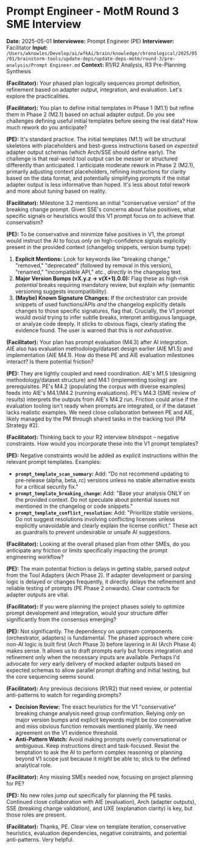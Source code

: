 # Prompt Engineer - MotM Round 3 SME Interview

**Date:** 2025-05-01
**Interviewee:** Prompt Engineer (PE)
**Interviewer:** Facilitator
**Input:** `/Users/wknowles/Develop/ai/wfkAi/brain/knowledge/chronological/2025/05/01/brainstorm-tools/update-deps/update-deps-motm/round-3/pre-analysis/Prompt Engineer.md`
**Context:** R1/R2 Analysis, R3 Pre-Planning Synthesis

**(Facilitator):** Your phased plan logically sequences prompt definition, refinement based on adapter output, integration, and evaluation. Let's explore the practicalities.

**(Facilitator):** You plan to define initial templates in Phase 1 (M1.1) but refine them in Phase 2 (M2.1) based on actual adapter output. Do you see challenges defining useful initial templates before seeing the real data? How much rework do you anticipate?

**(PE):** It's standard practice. The initial templates (M1.1) will be structural skeletons with placeholders and best-guess instructions based on *expected* adapter output schemas (which Arch/SSE should define early). The challenge is that real-world tool output can be messier or structured differently than anticipated. I anticipate moderate rework in Phase 2 (M2.1), primarily adjusting context placeholders, refining instructions for clarity based on the data format, and potentially simplifying prompts if the initial adapter output is less informative than hoped. It's less about *total* rework and more about *tuning* based on reality.

**(Facilitator):** Milestone 3.2 mentions an initial "conservative version" of the breaking change prompt. Given SSE's concerns about false positives, what specific signals or heuristics would this V1 prompt focus on to achieve that conservatism?

**(PE):** To be conservative and minimize false positives in V1, the prompt would instruct the AI to focus *only* on high-confidence signals explicitly present in the provided context (changelog snippets, version bump type):
1.  **Explicit Mentions:** Look for keywords like "breaking change," "removed," "deprecated" (followed by removal in this version), "renamed," "incompatible API," etc., *directly* in the changelog text.
2.  **Major Version Bumps (vX.y.z -> v(X+1).0.0):** Flag these as high-risk *potential* breaks requiring mandatory review, but explain *why* (semantic versioning suggests incompatibility).
3.  **(Maybe) Known Signature Changes:** If the orchestrator can provide snippets of used functions/APIs *and* the changelog explicitly details changes to those specific signatures, flag that.
Crucially, the V1 prompt would *avoid* trying to infer subtle breaks, interpret ambiguous language, or analyze code deeply. It sticks to obvious flags, clearly stating the evidence found. The user is warned that this is *not exhaustive*.

**(Facilitator):** Your plan has prompt evaluation (M4.3) after AI integration. AIE also has evaluation methodology/dataset design earlier (AIE M1.5) and implementation (AIE M4.1). How do these PE and AIE evaluation milestones interact? Is there potential friction?

**(PE):** They are tightly coupled and need coordination. AIE's M1.5 (designing methodology/dataset structure) and M4.1 (implementing tooling) are prerequisites. PE's M4.2 (populating the corpus with diverse examples) feeds into AIE's M4.1/M4.2 (running evaluations). PE's M4.3 (SME review of results) interprets the outputs from AIE's M4.2 run. Friction could arise if the evaluation tooling isn't ready when prompts are integrated, or if the dataset lacks realistic examples. We need close collaboration between PE and AIE, likely managed by the PM through shared tasks in the tracking tool (PM Strategy #2).

**(Facilitator):** Thinking back to your R2 interview blindspot – negative constraints. How would you incorporate these into the V1 prompt templates?

**(PE):** Negative constraints would be added as explicit instructions within the relevant prompt templates. Examples:
*   **`prompt_template_scan_summary`:** Add: "Do not recommend updating to pre-release (alpha, beta, rc) versions unless no stable alternative exists for a critical security fix."
*   **`prompt_template_breaking_change`:** Add: "Base your analysis ONLY on the provided context. Do not speculate about potential issues not mentioned in the changelog or code snippets."
*   **`prompt_template_conflict_resolution`:** Add: "Prioritize stable versions. Do not suggest resolutions involving conflicting licenses unless explicitly unavoidable and clearly explain the license conflict."
These act as guardrails to prevent undesirable or unsafe AI suggestions.

**(Facilitator):** Looking at the overall phased plan from other SMEs, do you anticipate any friction or limits specifically impacting the prompt engineering workflow?

**(PE):** The main potential friction is delays in getting stable, parsed output from the Tool Adapters (Arch Phase 2). If adapter development or parsing logic is delayed or changes frequently, it directly delays the refinement and reliable testing of prompts (PE Phase 2 onwards). Clear contracts for adapter outputs are vital.

**(Facilitator):** If you were planning the project phases solely to optimize prompt development and integration, would your structure differ significantly from the consensus emerging?

**(PE):** Not significantly. The dependency on upstream components (orchestrator, adapters) is fundamental. The phased approach where core non-AI logic is built first (Arch Phase 3) before layering in AI (Arch Phase 4) makes sense. It allows us to draft prompts early but forces integration and refinement only when the necessary inputs are available. Perhaps I'd advocate for *very* early delivery of mocked adapter outputs based on expected schemas to allow parallel prompt drafting and initial testing, but the core sequencing seems sound.

**(Facilitator):** Any previous decisions (R1/R2) that need review, or potential anti-patterns to watch for regarding prompts?
*   **Decision Review:** The exact heuristics for the V1 "conservative" breaking change analysis need group confirmation. Relying *only* on major version bumps and explicit keywords might be *too* conservative and miss obvious function removals mentioned plainly. We need agreement on the V1 evidence threshold.
*   **Anti-Pattern Watch:** Avoid making prompts overly conversational or ambiguous. Keep instructions direct and task-focused. Resist the temptation to ask the AI to perform complex reasoning or planning beyond V1 scope just because it *might* be able to; stick to the defined analytical role.

**(Facilitator):** Any missing SMEs needed now, focusing on project planning for PE?

**(PE):** No new roles jump out specifically for planning the PE tasks. Continued close collaboration with AIE (evaluation), Arch (adapter outputs), SSE (breaking change validation), and UXE (explanation clarity) is key, but those roles are present.

**(Facilitator):** Thanks, PE. Clear view on template iteration, conservative heuristics, evaluation dependencies, negative constraints, and potential anti-patterns. Very helpful. 